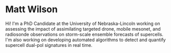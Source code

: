 # Matt Wilson

Hi! I'm a PhD Candidate at the University of Nebraska-Lincoln working on assessing the impact of assimilating targeted drone, 
mobile mesonet, and radiosonde observations on storm-scale ensemble forecasts of supercells. I'm also working on developing 
automated algorithms to detect and quantify supercell dual-pol signatures in real time. 
